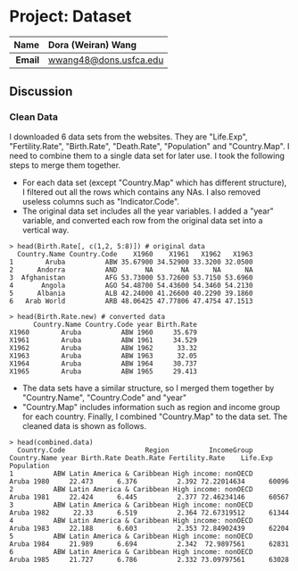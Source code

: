 Project: Dataset
==============================

| **Name**  | Dora (Weiran) Wang  |
|----------:|:-------------|
| **Email** | wwang48@dons.usfca.edu |

## Discussion ##

### Clean Data ###

I downloaded 6 data sets from the websites. They are "Life.Exp", "Fertility.Rate", "Birth.Rate", "Death.Rate", "Population" and "Country.Map". I need to combine them to a single data set for later use. I took the following steps to merge them together.

- For each data set (except "Country.Map" which has different structure), I filtered out all the rows which contains any NAs. I also removed useless columns such as "Indicator.Code".
- The original data set includes all the year variables. I added a "year" variable, and converted each row from the original data set into a vertical way.

```
> head(Birth.Rate[, c(1,2, 5:8)]) # original data
  Country.Name Country.Code    X1960    X1961   X1962   X1963
1        Aruba          ABW 35.67900 34.52900 33.3200 32.0500
2      Andorra          AND       NA       NA      NA      NA
3  Afghanistan          AFG 53.73000 53.72600 53.7150 53.6960
4       Angola          AGO 54.48700 54.43600 54.3460 54.2130
5      Albania          ALB 42.24000 41.26600 40.2290 39.1860
6   Arab World          ARB 48.06425 47.77806 47.4754 47.1513
```

```
> head(Birth.Rate.new) # converted data
      Country.Name Country.Code year Birth.Rate
X1960        Aruba          ABW 1960     35.679
X1961        Aruba          ABW 1961     34.529
X1962        Aruba          ABW 1962      33.32
X1963        Aruba          ABW 1963      32.05
X1964        Aruba          ABW 1964     30.737
X1965        Aruba          ABW 1965     29.413
```

- The data sets have a similar structure, so I merged them together by "Country.Name", "Country.Code" and "year"
- "Country.Map" includes information such as region and income group for each country. Finally, I combined "Country.Map" to the data set. The cleaned data is shown as follows.

```
> head(combined.data)
  Country.Code                    Region          IncomeGroup Country.Name year Birth.Rate Death.Rate Fertility.Rate    Life.Exp Population
1          ABW Latin America & Caribbean High income: nonOECD        Aruba 1980     22.473      6.376          2.392 72.22014634      60096
2          ABW Latin America & Caribbean High income: nonOECD        Aruba 1981     22.424      6.445          2.377 72.46234146      60567
3          ABW Latin America & Caribbean High income: nonOECD        Aruba 1982      22.33      6.519          2.364 72.67319512      61344
4          ABW Latin America & Caribbean High income: nonOECD        Aruba 1983     22.188      6.603          2.353 72.84902439      62204
5          ABW Latin America & Caribbean High income: nonOECD        Aruba 1984     21.989      6.694          2.342  72.9897561      62831
6          ABW Latin America & Caribbean High income: nonOECD        Aruba 1985     21.727      6.786          2.332 73.09797561      63028
```
